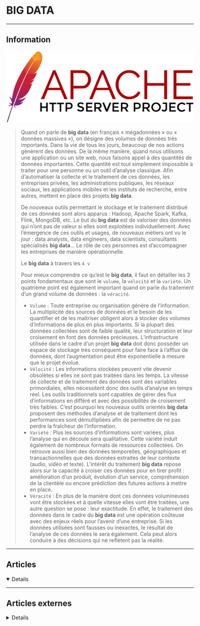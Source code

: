 # BIG DATA
---

## <i class="fa-solid fa-hashtag"></i> Information


![Logo](../_media/apps/apache_http_server/apache_http_server_logo.svg ':size=250 :no-zoom')

> <i class="fa-solid fa-quote-left"></i> Quand on parle de **big data** (en français « mégadonnées » ou « données massives »), on désigne des volumes de données très importants. Dans la vie de tous les jours, beaucoup de nos actions génèrent des données. De la même manière, quand nous utilisons une application ou un site web, nous faisons appel à des quantités de données importantes. Cette quantité est tout simplement impossible à traiter pour une personne ou un outil d’analyse classique. Afin d’automatiser la collecte et le traitement de ces données, les entreprises privées, les administrations publiques, les réseaux sociaux, les applications mobiles et les instituts de recherche, entre autres, mettent en place des projets **big data**.
>
> De nouveaux outils permettant le stockage et le traitement distribué de ces données sont alors apparus :  Hadoop, Apache Spark, Kafka, Flink, MongoDB, etc. Le but du **big data** est de valoriser des données qui n’ont pas de valeur si elles sont exploitées individuellement. Avec l’émergence de ces outils et usages, de nouveaux métiers ont vu le jour : data analysts, data engineers, data scientists, consultants spécialisés **big data**... Le rôle de ces personnes est d’accompagner les entreprises de manière opérationnelle.
> 
> Le **big data** à travers les `4 v`
>
> Pour mieux comprendre ce qu’est le **big data**, il faut en détailler les 3 points fondamentaux que sont le `volume`, la `vélocité` et la `variété`. Un quatrième point est également important quand on parle du traitement d’un grand volume de données : la `véracité`.
>
> - `Volume` : Toute entreprise ou organisation génère de l’information. La multiplicité des sources de données et le besoin de les quantifier et de les maîtriser obligent alors à stocker des volumes d’informations de plus en plus importants. Si la plupart des données collectées sont de faible qualité, leur structuration et leur croisement en font des données précieuses. L’infrastructure utilisée dans le cadre d’un projet **big data** doit donc posséder un espace de stockage très conséquent pour faire face à l’afflux de données, dont l’augmentation peut être exponentielle à mesure que le projet évolue.
> - `Vélocité` : Les informations stockées peuvent vite devenir obsolètes si elles ne sont pas traitées dans les temps. La vitesse de collecte et de traitement des données sont des variables primordiales, elles nécessitent donc des outils d’analyse en temps réel. Les outils traditionnels sont capables de gérer des flux d’informations en différé et avec des possibilités de croisement très faibles. C’est pourquoi les nouveaux outils orientés **big data** proposent des méthodes d’analyse et de traitement dont les performances sont démultipliées afin de permettre de ne pas perdre la fraîcheur de l’information.
> - `Variété` : Plus les sources d’informations sont variées, plus l’analyse qui en découle sera qualitative. Cette variété induit également de nombreux formats de ressources collectées. On retrouve aussi bien des données temporelles, géographiques et transactionnelles que des données extraites de leur contexte (audio, vidéo et texte). L’intérêt du traitement **big data** repose alors sur la capacité à croiser ces données pour en tirer profit : amélioration d’un produit, évolution d’un service, compréhension de la clientèle ou encore prédiction des futures actions à mettre en place.
> - `Véracité` : En plus de la manière dont ces données volumineuses vont être stockées et à quelle vitesse elles vont être traitées, une autre question se pose : leur exactitude. En effet, le traitement des données dans le cadre du **big data** est une opération coûteuse avec des enjeux réels pour l’avenir d’une entreprise. Si les données utilisées sont fausses ou inexactes, le résultat de l’analyse de ces données le sera également. Cela peut alors conduire à des décisions qui ne reflètent pas la réalité. <i class="fa-solid fa-quote-left fa-rotate-180"></i>

---

## <i class="fa-regular fa-newspaper"></i> Articles

<details open>

</details>

---

## <i class="fa-solid fa-glasses"></i> Articles externes

<details>

- [10 Robust Enterprise-Grade ELT Tools To Collect Loads of Data](https://dzone.com/articles/10-robust-enterprise-grade-elt-tools-to-collect-lo)
- [Big Data : définition, technologies, utilisations, formations](https://datascientest.com/big-data-tout-savoir)
- [Big data avec awk](https://connect.ed-diamond.com/GNU-Linux-Magazine/glmf-220/big-data-avec-awk)
- [Big-Data Project Guidelines](https://dzone.com/articles/bigdata-projects-guidelines)
- [Bonnes pratiques pour votre stratégie en matière de Big Data](https://blog.ostraca.fr/bonnes-pratiques-pour-votre-strategie-en-matiere-de-big-data/)
- [Build a Plagiarism Checker Using Machine Learning](https://dzone.com/articles/build-a-plagiarism-checker-using-machine-learning)
- [Building Data Platforms — The ETL bias](/bigdata/temp01)
- [Cloud Data Warehouse Comparison: Redshift vs. BigQuery vs. Azure vs. Snowflake for Real-Time Workloads](https://dzone.com/articles/cloud-data-warehouse-comparison-redshift-vs-bigque)
- [Complete Guide to Predictive Analytics and Big Data Analytics](https://dzone.com/articles/complete-guide-to-predictive-analytics-and-big-dat)
- [Définition : Qu’est-ce que le Big Data ?](https://www.lebigdata.fr/definition-big-data)
- [How to clean quantitative user data — a visual guide](https://uxdesign.cc/how-to-clean-quantitative-user-data-a-visual-guide-854ef1f5705d)
- [How to design a system to scale to your first 100 million users](https://levelup.gitconnected.com/how-to-design-a-system-to-scale-to-your-first-100-million-users-4450a2f9703d)
- [Interactive Exploratory Data Analysis](https://towardsdatascience.com/interactive-exploratory-data-analysis-259e62fed295)
- [Les six V du Big Data : exploitez pleinement votre base de données](https://blog.ostraca.fr/les-six-v-du-big-data-exploitez-pleinement-votre-base-de-donnees/)
- [Qu’est-ce que le Big Data ?](https://www.oracle.com/fr/big-data/what-is-big-data/)
- [Qu’est-ce que le big data ?](https://www.ovhcloud.com/fr/public-cloud/big-data-definition/)
- [The Beginner’s Guide to the Modern Data Stack](https://towardsdatascience.com/the-beginners-guide-to-the-modern-data-stack-d1c54bd1793e)

</details>
